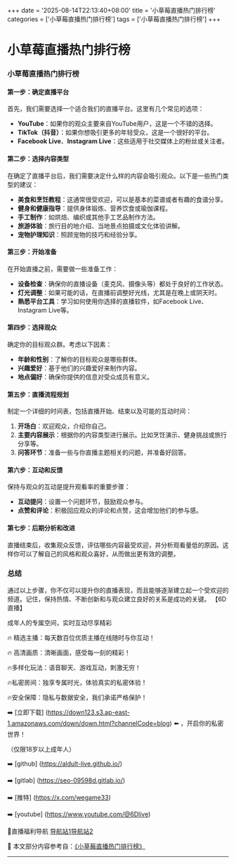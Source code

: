 +++
date = '2025-08-14T22:13:40+08:00'
title = '小草莓直播热门排行榜'
categories = ['小草莓直播热门排行榜']
tags = ['小草莓直播热门排行榜']
+++

# 小草莓直播热门排行榜

### 小草莓直播热门排行榜

#### 第一步：确定直播平台
首先，我们需要选择一个适合我们的直播平台。这里有几个常见的选项：

- **YouTube**：如果你的观众主要来自YouTube用户，这是一个不错的选择。
- **TikTok（抖音）**：如果你想吸引更多的年轻受众，这是一个很好的平台。
- **Facebook Live**、**Instagram Live**：这些适用于社交媒体上的粉丝或关注者。

#### 第二步：选择内容类型
在确定了直播平台后，我们需要决定什么样的内容会吸引观众。以下是一些热门类型的建议：

- **美食和烹饪教程**：这通常很受欢迎，可以是基本的菜谱或者有趣的食谱分享。
- **健身和健康指导**：提供身体锻炼、营养饮食或瑜伽课程。
- **手工制作**：如烘焙、编织或其他手工艺品制作方法。
- **旅游体验**：旅行目的地介绍、当地景点拍摄或文化体验讲解。
- **宠物护理知识**：照顾宠物的技巧和经验分享。

#### 第三步：开始准备
在开始直播之前，需要做一些准备工作：

- **设备检查**：确保你的直播设备（麦克风、摄像头等）都处于良好的工作状态。
- **灯光调整**：如果可能的话，在直播前调整好光线，尤其是在晚上或阴天时。
- **熟悉平台工具**：学习如何使用你选择的直播软件，如Facebook Live、Instagram Live等。

#### 第四步：选择观众
确定你的目标观众群。考虑以下因素：

- **年龄和性别**：了解你的目标观众是哪些群体。
- **兴趣爱好**：基于他们的兴趣爱好来制作内容。
- **地点偏好**：确保你提供的信息对受众成员有意义。

#### 第五步：直播流程规划
制定一个详细的时间表，包括直播开始、结束以及可能的互动时间：

1. **开场白**：欢迎观众，介绍你自己。
2. **主要内容展示**：根据你的内容类型进行展示。比如烹饪演示、健身挑战或旅行分享等。
3. **问答环节**：准备一些与你直播主题相关的问题，并准备好回答。

#### 第六步：互动和反馈
保持与观众的互动是提升观看率的重要步骤：

- **互动提问**：设置一个问题环节，鼓励观众参与。
- **点赞和评论**：积极回应观众的评论和点赞，这会增加他们的参与感。

#### 第七步：后期分析和改进
直播结束后，收集观众反馈，评估哪些内容最受欢迎，并分析观看量低的原因。这样你可以了解自己的风格和观众喜好，从而做出更有效的调整。

### 总结
通过以上步骤，你不仅可以提升你的直播表现，而且能够逐渐建立起一个受欢迎的频道。记住，保持热情、不断创新和与观众建立良好的关系是成功的关键。
【6D直播】

 成年人的专属空间，实时互动尽享精彩

🔥 精选主播：每天数百位优质主播在线随时与你互动！

🔥 高清画质：清晰画面，感受每一刻的精彩！

🔥多样化玩法：语音聊天、游戏互动，刺激无穷！

🔥私密房间：独享专属时光，体验真实的私密体验！

🔥安全保障：隐私与数据安全，我们承诺严格保护！

➡️ [立即下载] (https://down123.s3.ap-east-1.amazonaws.com/down/down.html?channelCode=blog) ⬅️ ，开启你的私密世界！

 （仅限18岁以上成年人）

➡️ [github] (https://aldult-live.github.io/)

➡️ [gitlab] (https://seo-09598d.gitlab.io/)

➡️ [推特] (https://x.com/wegame33)

➡️ [youtube] (https://www.youtube.com/@6Dlive)

🔞直播福利导航   [导航站1](https://webstack-86085a.gitlab.io/)[导航站2](https://onlygit123-2.github.io/)

📘 本文部分内容参考自：[《小草莓直播热门排行榜》](https://webstack-hugo-6.pages.dev/)

---

